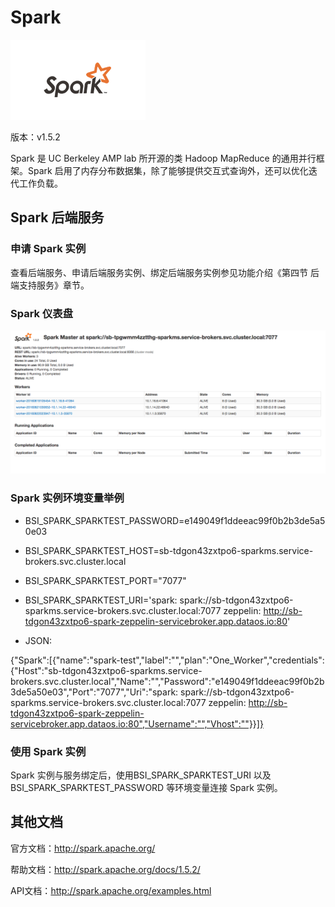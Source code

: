 # Spark

![](img/Spark.png)

版本：v1.5.2

Spark 是 UC Berkeley AMP lab 所开源的类 Hadoop MapReduce 的通用并行框架。Spark 启用了内存分布数据集，除了能够提供交互式查询外，还可以优化迭代工作负载。

## Spark 后端服务

### 申请 Spark 实例

查看后端服务、申请后端服务实例、绑定后端服务实例参见功能介绍《第四节 后端支持服务》章节。

### Spark 仪表盘

![](img/Spark-dashbroad.png)


### Spark 实例环境变量举例

- BSI_SPARK_SPARKTEST_PASSWORD=e149049f1ddeeac99f0b2b3de5a50e03
- BSI_SPARK_SPARKTEST_HOST=sb-tdgon43zxtpo6-sparkms.service-brokers.svc.cluster.local
- BSI_SPARK_SPARKTEST_PORT="7077"
- BSI_SPARK_SPARKTEST_URI='spark: spark://sb-tdgon43zxtpo6-sparkms.service-brokers.svc.cluster.local:7077 zeppelin: http://sb-tdgon43zxtpo6-spark-zeppelin-servicebroker.app.dataos.io:80'

- JSON:

{"Spark":[{"name":"spark-test","label":"","plan":"One_Worker","credentials":{"Host":"sb-tdgon43zxtpo6-sparkms.service-brokers.svc.cluster.local","Name":"","Password":"e149049f1ddeeac99f0b2b3de5a50e03","Port":"7077","Uri":"spark:
            spark://sb-tdgon43zxtpo6-sparkms.service-brokers.svc.cluster.local:7077
            zeppelin: http://sb-tdgon43zxtpo6-spark-zeppelin-servicebroker.app.dataos.io:80","Username":"","Vhost":""}}]}

### 使用 Spark 实例

Spark 实例与服务绑定后，使用BSI_SPARK_SPARKTEST_URI 以及 BSI_SPARK_SPARKTEST_PASSWORD 等环境变量连接 Spark 实例。

## 其他文档

官方文档：http://spark.apache.org/

帮助文档：http://spark.apache.org/docs/1.5.2/

API文档：http://spark.apache.org/examples.html



